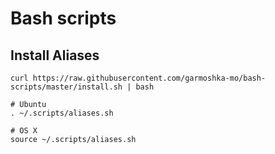 # Bash scripts

## Install Aliases

```
curl https://raw.githubusercontent.com/garmoshka-mo/bash-scripts/master/install.sh | bash

# Ubuntu
. ~/.scripts/aliases.sh

# OS X
source ~/.scripts/aliases.sh
```